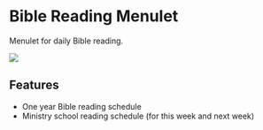 Bible Reading Menulet
=====================

Menulet for daily Bible reading.

![](https://raw.github.com/yhirose/BibleReadingMenulet/master/thumbnail.png)


Features
--------

* One year Bible reading schedule
* Ministry school reading schedule (for this week and next week)
